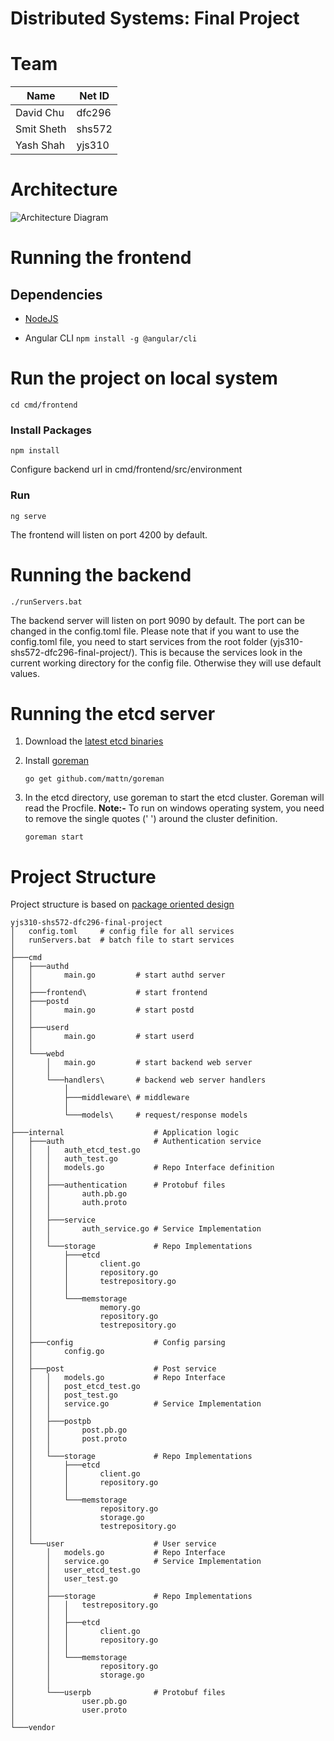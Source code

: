 # Distributed Systems: Final Project
# Team
|Name|Net ID|
|---|---|
|David Chu|dfc296|
|Smit Sheth|shs572|
|Yash Shah|yjs310|

# Architecture
![Architecture Diagram](https://i.imgur.com/8PTZ8Q5.png)

# Running the frontend
## Dependencies
- [NodeJS](https://nodejs.org/en/)

- Angular CLI
    `npm install -g @angular/cli`

# Run the project on local system
    cd cmd/frontend
### Install Packages
    npm install

Configure backend url in cmd/frontend/src/environment

### Run
    ng serve

The frontend will listen on port 4200 by default.

# Running the backend
    ./runServers.bat

The backend server will listen on port 9090 by default.
The port can be changed in the config.toml file.
Please note that if you want to use the config.toml file, you need to start services from the root folder (yjs310-shs572-dfc296-final-project/). This is because the services look in the current working directory
for the config file. Otherwise they will use default values.

# Running the etcd server
1. Download the [latest etcd binaries](https://github.com/etcd-io/etcd/releases)
2. Install [goreman](https://github.com/mattn/goreman)

    ```go get github.com/mattn/goreman```
3. In the etcd directory, use goreman to start the etcd cluster. Goreman will read the Procfile. 
**Note:-** To run on windows operating system, you need to remove the single quotes (' ') around the cluster definition.

    ```goreman start```

# Project Structure
Project structure is based on [package oriented design](https://www.ardanlabs.com/blog/2017/02/package-oriented-design.html) 
```
yjs310-shs572-dfc296-final-project
│   config.toml     # config file for all services
│   runServers.bat  # batch file to start services
│   
├───cmd
│   ├───authd
│   │       main.go         # start authd server
│   │       
│   ├───frontend\           # start frontend
│   ├───postd
│   │       main.go         # start postd
│   │       
│   ├───userd
│   │       main.go         # start userd
│   │       
│   └───webd
│       │   main.go         # start backend web server
│       │   
│       └───handlers\       # backend web server handlers
│           │   
│           ├───middleware\ # middleware
│           │       
│           └───models\     # request/response models
│                   
├───internal                    # Application logic
│   ├───auth                    # Authentication service
│   │   │   auth_etcd_test.go
│   │   │   auth_test.go
│   │   │   models.go           # Repo Interface definition
│   │   │   
│   │   ├───authentication      # Protobuf files
│   │   │       auth.pb.go
│   │   │       auth.proto
│   │   │       
│   │   ├───service
│   │   │       auth_service.go # Service Implementation
│   │   │       
│   │   └───storage             # Repo Implementations
│   │       ├───etcd
│   │       │       client.go
│   │       │       repository.go
│   │       │       testrepository.go
│   │       │       
│   │       └───memstorage
│   │               memory.go
│   │               repository.go
│   │               testrepository.go
│   │               
│   ├───config                  # Config parsing
│   │       config.go
│   │       
│   ├───post                    # Post service
│   │   │   models.go           # Repo Interface 
│   │   │   post_etcd_test.go
│   │   │   post_test.go
│   │   │   service.go          # Service Implementation
│   │   │   
│   │   ├───postpb
│   │   │       post.pb.go
│   │   │       post.proto
│   │   │       
│   │   └───storage             # Repo Implementations
│   │       ├───etcd
│   │       │       client.go
│   │       │       repository.go
│   │       │       
│   │       └───memstorage
│   │               repository.go
│   │               storage.go
│   │               testrepository.go
│   │               
│   └───user                    # User service
│       │   models.go           # Repo Interface 
│       │   service.go          # Service Implementation
│       │   user_etcd_test.go
│       │   user_test.go
│       │   
│       ├───storage             # Repo Implementations
│       │   │   testrepository.go
│       │   │   
│       │   ├───etcd
│       │   │       client.go
│       │   │       repository.go
│       │   │       
│       │   └───memstorage
│       │           repository.go
│       │           storage.go
│       │           
│       └───userpb              # Protobuf files
│               user.pb.go
│               user.proto
│               
└───vendor
```
